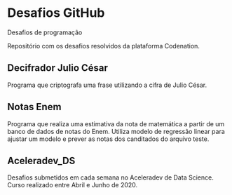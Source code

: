 # Desafios GitHub
Desafios de programação

Repositório com os desafios resolvidos da plataforma Codenation.

## Decifrador Julio César

Programa que criptografa uma frase utilizando a cifra de Julio César.

## Notas Enem

Programa que realiza uma estimativa da nota de matemática a partir de um banco de dados de notas do Enem.
Utiliza modelo de regressão linear para ajustar um modelo e prever as notas dos canditados do arquivo teste.

## Aceleradev_DS

Desafios submetidos em cada semana no Aceleradev de Data Science.
Curso realizado entre Abril e Junho de 2020.
